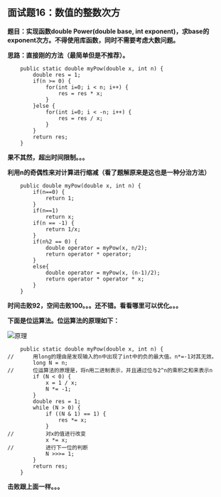 ## 面试题16：数值的整数次方
**题目：实现函数double Power(double base, int exponent)，求base的exponent次方。不得使用库函数，同时不需要考虑大数问题。**

**思路：直接刚的方法（最简单但是不推荐）。**
```
	public static double myPow(double x, int n) {
		double res = 1;
		if(n >= 0) {
			for(int i=0; i < n; i++) {
				res = res * x;
			}
		}else {
			for(int i=0; i < -n; i++) {
				res = res / x;
			}
		}
		return res;
    }
```
**果不其然，超出时间限制。。。**

**利用n的奇偶性来对计算进行缩减（看了题解原来是这也是一种分治方法）**
```
	public double myPow(double x, int n) {
		if(n==0) {
			return 1;
		}
		if(n==1)
			return x;
		if(n == -1) {
			return 1/x;
		}
		if(n%2 == 0) {
			double operator = myPow(x, n/2);
			return operator * operator;
		}
		else{
			double operator = myPow(x, (n-1)/2);
			return operator * operator * x;
		}
    }
```
**时间击败92，空间击败100。。。还不错。看看哪里可以优化。。。**

**下面是位运算法。位运算法的原理如下：**

![原理](https://github.com/lewiscrow/WorkHardAndFindJob/blob/master/leetcode/images/16-1.jpg)
```
	public static double myPow(double x, int n) {
//		用long的理由是发现输入的n中出现了int中的负的最大值。n*=-1对其无效。
		long N = n;
//		位运算法的原理是，将n用二进制表示，并且通过位与2^n的乘积之和来表示n
        if (N < 0) {
            x = 1 / x;
            N *= -1;
        }
        double res = 1;
        while (N > 0) {
            if ((N & 1) == 1) {
                res *= x;
            }
//          对x的值进行改变  
            x *= x;
//          进行下一位的判断
            N >>>= 1;
        }
        return res;
    }
```
**击败跟上面一样。。。**